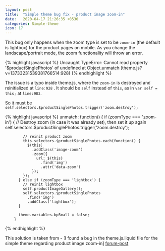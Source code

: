 ```yaml
---
layout: post
title:  "Simple theme bug fix - product image zoom-in"
date:   2020-04-17 21:26:35 +0530
categories: Simple-theme
icon: 17
---
```


This bug only happens when the zoom type is set to be `zoom-in` (the default is lightbox) for the product pages on mobile. As you change the landscape/portrait mode, the zoom functionality will throw an error.

{% highlight javascript %}
Uncaught TypeError: Cannot read property '$productSinglePhotos' of undefined
at Object.unmatch (theme.js?v=13733231539381766514:928)
{% endhighlight %}


The issue is a typo inside theme.js, where the `zoom-in` is destroyed and reinitialized at `line:928` . It should be  `self` instead of `this`, as in `var self = this;` at `line:903`. 

So it must be `self.selectors.$productSinglePhotos.trigger('zoom.destroy');`

{% highlight javascript %}
        unmatch: function() {
          if (zoomType === 'zoom-in') {
            // Destroy zoom (in case it was already set), then set it up again
            self.selectors.$productSinglePhotos.trigger('zoom.destroy');

            // reinit product zoom
            this.selectors.$productSinglePhotos.each(function() {
              $(this)
                .addClass('image-zoom')
                .zoom({
                  url: $(this)
                    .find('img')
                    .attr('data-zoom')
                });
            });
          } else if (zoomType === 'lightbox') {
            // reinit lightbox
            self.productImageGallery();
            self.selectors.$productSinglePhotos
              .find('img')
              .addClass('lightbox');
          }

          theme.variables.bpSmall = false;
        }
{% endhighlight %}

This solution is taken from - [I found a bug in the theme.js.liquid file for the simple theme regarding product image zoom-in] [forum-post]
 
[forum-post]: https://community.shopify.com/c/Technical-Q-A/I-found-a-bug-in-the-theme-js-liquid-file-for-the-simple-theme/m-p/710051/highlight/true#M22518
